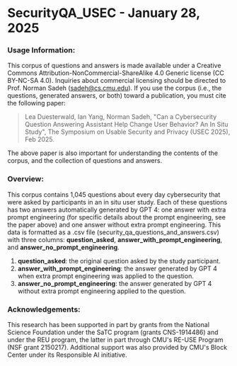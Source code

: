 # SecurityQA_USEC - January 28, 2025

### Usage Information:

This corpus of questions and answers is made available under a Creative Commons Attribution-NonCommercial-ShareAlike 4.0 Generic license (CC BY-NC-SA 4.0). Inquiries about commercial licensing should be directed to Prof. Norman Sadeh (sadeh@cs.cmu.edu). If you use the corpus (i.e., the questions, generated answers, or both) toward a publication, you must cite the following paper:

> Lea Duesterwald, Ian Yang, Norman Sadeh, "Can a Cybersecurity Question Answering Assistant Help Change User Behavior? An In Situ Study", The Symposium on Usable Security and Privacy (USEC 2025), Feb 2025.

The above paper is also important for understanding the contents of the corpus, and the collection of questions and answers.

### Overview:

This corpus contains 1,045 questions about every day cybersecurity that were asked by participants in an in situ user study. Each of these questions has two answers automatically generated by GPT 4: one answer with extra prompt engineering (for specific details about the prompt engineering, see the paper above) and one answer without extra prompt engineering. This data is formatted as a .csv file (security_qa_questions_and_answers.csv) with three columns: **question_asked**, **answer_with_prompt_engineering**, and **answer_no_prompt_engineering**.

1. **question_asked**: the original question asked by the study participant.
2. **answer_with_prompt_engineering**: the answer generated by GPT 4 when extra prompt engineering was applied to the question.
3. **answer_no_prompt_engineering**: the answer generated by GPT 4 without extra prompt engineering applied to the question.

### Acknowledgements:

This research has been supported in part by grants from the National Science Foundation under the SaTC program  (grants CNS-1914486) and under the REU program, the latter in part through CMU's RE-USE Program (NSF grant 2150217). Additional support was also provided by CMU's Block Center under its Responsible AI initiative.

